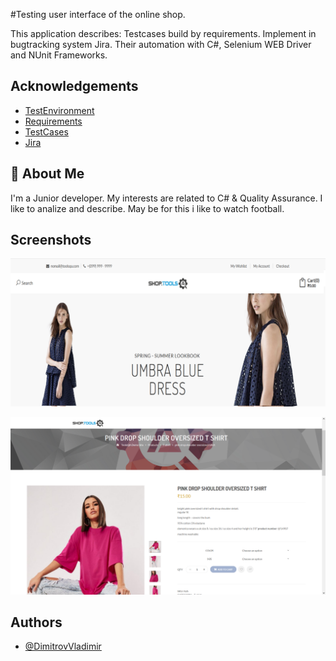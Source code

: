 #Testing user interface of the online shop.

This application describes:
Testcases build by requirements.
Implement in bugtracking system Jira. 
Their automation with C#, Selenium WEB Driver and NUnit Frameworks.



## Acknowledgements

 - [TestЕnvironment](https://shop.demoqa.com/)
 - [Requirements](https://github.com/DimitrovVladimir/UIShopTest/blob/master/UIShop/Requirements/Requirements.docx)
 - [TestCases](https://github.com/DimitrovVladimir/UIShopTest/blob/master/UIShop/Requirements/TestCaseManagement.xlsx)
 - [Jira](https://jirovqa.atlassian.net/jira/your-work)


## 🚀 About Me
I'm a Junior developer.
My interests are related to C# & Quality Assurance.
I like to analize and describe.
May be for this i like to watch football.



## Screenshots

![HomePage](https://github.com/DimitrovVladimir/UIShopTest/blob/master/UIShop/Requirements/ScreenShots/Homepage.png)

![ProductPage](https://github.com/DimitrovVladimir/UIShopTest/blob/master/UIShop/Requirements/ScreenShots/ProductPage.png)


## Authors

- [@DimitrovVladimir](https://github.com/DimitrovVladimir)
